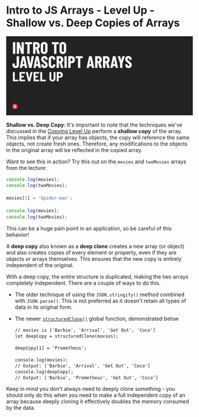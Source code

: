 # Intro to JS Arrays - Level Up - Shallow vs. Deep Copies of Arrays

![Hero image](./assets/hero.png)

**Shallow vs. Deep Copy**: It's important to note that the techniques we've discussed in the [Copying Level Up](./copying.md) perform a **shallow copy** of the array. This implies that if your array has objects, the copy will reference the same objects, not create fresh ones. Therefore, any modifications to the objects in the original array will be reflected in the copied array.

Want to see this in action? Try this out on the `movies` and `twoMovies` arrays from the lecture:

```js
console.log(movies);
console.log(twoMovies);

movies[1] = 'Spider-man';

console.log(movies);
console.log(twoMovies);
```

  This can be a huge pain point in an application, so be careful of this behavior!

A **deep copy** also known as a **deep clone** creates a new array (or object) and also creates copies of every element or property, even if they are objects or arrays themselves. This ensures that the new copy is entirely independent of the original.

With a deep copy, the entire structure is duplicated, making the two arrays completely independent. There are a couple of ways to do this.

- The older technique of using the `JSON.stringify()` method combined with `JSON.parse()`. This is not preferred as it doesn't retain all types of data in its original form.
- The newer [`structuredClone()`](https://developer.mozilla.org/en-US/docs/Web/API/structuredClone) global function, demonstrated below

  ```JS
  // movies is ['Barbie', 'Arrival', 'Get Out', 'Coco']
  let deepCopy = structuredClone(movies);

  deepCopy[1] = 'Prometheus';

  console.log(movies);      
  // Output: ['Barbie', 'Arrival', 'Get Out', 'Coco']
  console.log(deepCopy);
  // Output: ['Barbie', 'Prometheus', 'Get Out', 'Coco']
  ```

Keep in mind you don't always need to deeply clone something - you should only do this when you need to make a full independent copy of an array because deeply cloning it effectively doubles the memory consumed by the data.
